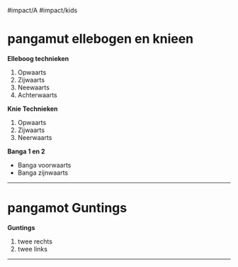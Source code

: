   #impact/A #impact/kids 
# pangamut ellebogen en knieen
**Elleboog technieken**
1) Opwaarts
2) Zijwaarts
3) Neewaarts
4) Achterwaarts

**Knie Technieken**
1) Opwaarts
2) Zijwaarts
3) Neerwaarts

**Banga 1 en 2**
- Banga voorwaarts
- Banga zijnwaarts

---

  
# pangamot Guntings
**Guntings**
1) twee rechts
2) twee links
---